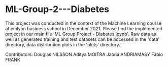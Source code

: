 # ML-Group-2---Diabetes

This project was conducted in the context of the Machine Learning course at emlyon business school in December 2021.
Please find the implemented project in our main file 'ML Group Project - Diabetes.ipynb'.
Raw data as well as generated training and test datasets can be accessed in the 'data' directory, data distribution plots in the 'plots' directory.

Contributors:
Douglas NILSSON
Aditya MOITRA
Jaona ANDRIAMASY
Fabio FRANK

